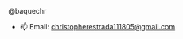 <!--- 👋 Hi, I’m -->@baquechr
<!--- - 👀 I’m interested in ...
- 🌱 I’m currently learning ...
- 💞️ I’m looking to collaborate on ... -->
- 📫 Email: christopherestrada111805@gmail.com

<!---
baquechr/baquechr is a ✨ special ✨ repository because its `README.md` (this file) appears on your GitHub profile.
You can click the Preview link to take a look at your changes.
--->
